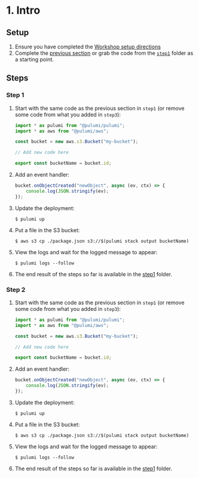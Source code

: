 # 1. Intro

## Setup

1. Ensure you have completed the [Workshop setup directions](../README.md)
1. Complete the [previous section](../1.Intro) or grab the code from the [`step1`](../1.Intro/step1) folder as a starting point. 

## Steps

### Step 1

1. Start with the same code as the previous section in `step1` (or remove some code from what you added in `step3`):

    ```typescript
    import * as pulumi from "@pulumi/pulumi";
    import * as aws from "@pulumi/aws";

    const bucket = new aws.s3.Bucket("my-bucket");

    // Add new code here

    export const bucketName = bucket.id;
    ```

1. Add an event handler:

    ```typescript
    bucket.onObjectCreated("newObject", async (ev, ctx) => {
        console.log(JSON.stringify(ev);
    });
    ```

1. Update the deployment:

    ```
    $ pulumi up
    ```

1. Put a file in the S3 bucket:

    ```
    $ aws s3 cp ./package.json s3://$(pulumi stack output bucketName)
    ```

1. View the logs and wait for the logged message to appear:

    ```
    $ pulumi logs --follow
    ```

1. The end result of the steps so far is available in the [step1](./step1) folder.

### Step 2

1. Start with the same code as the previous section in `step1` (or remove some code from what you added in `step3`):

    ```typescript
    import * as pulumi from "@pulumi/pulumi";
    import * as aws from "@pulumi/aws";

    const bucket = new aws.s3.Bucket("my-bucket");

    // Add new code here

    export const bucketName = bucket.id;
    ```

1. Add an event handler:

    ```typescript
    bucket.onObjectCreated("newObject", async (ev, ctx) => {
        console.log(JSON.stringify(ev);
    });
    ```

1. Update the deployment:

    ```
    $ pulumi up
    ```

1. Put a file in the S3 bucket:

    ```
    $ aws s3 cp ./package.json s3://$(pulumi stack output bucketName)
    ```

1. View the logs and wait for the logged message to appear:

    ```
    $ pulumi logs --follow
    ```

1. The end result of the steps so far is available in the [step1](./step1) folder.
